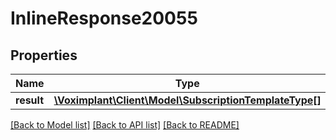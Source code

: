 # InlineResponse20055

## Properties
Name | Type | Description | Notes
------------ | ------------- | ------------- | -------------
**result** | [**\Voximplant\Client\Model\SubscriptionTemplateType[]**](SubscriptionTemplateType.md) |  | [optional] 

[[Back to Model list]](../README.md#documentation-for-models) [[Back to API list]](../README.md#documentation-for-api-endpoints) [[Back to README]](../README.md)


